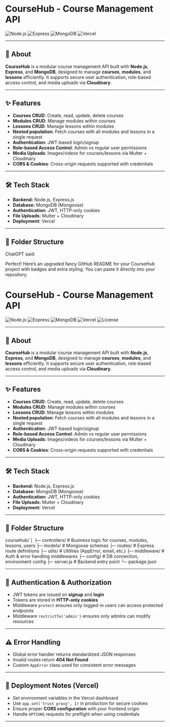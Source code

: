 # CourseHub - Course Management API

![Node.js](https://img.shields.io/badge/Node.js-339933?style=for-the-badge&logo=node.js&logoColor=white)
![Express](https://img.shields.io/badge/Express.js-000000?style=for-the-badge&logo=express&logoColor=white)
![MongoDB](https://img.shields.io/badge/MongoDB-47A248?style=for-the-badge&logo=mongodb&logoColor=white)
![Vercel](https://img.shields.io/badge/Vercel-000000?style=for-the-badge&logo=vercel&logoColor=white)


---

## 🚀 About

**CourseHub** is a modular course management API built with **Node.js**, **Express**, and **MongoDB**, designed to manage **courses**, **modules**, and **lessons** efficiently. It supports secure user authentication, role-based access control, and media uploads via **Cloudinary**.

---

## ✨ Features

- **Courses CRUD**: Create, read, update, delete courses
- **Modules CRUD**: Manage modules within courses
- **Lessons CRUD**: Manage lessons within modules
- **Nested population**: Fetch courses with all modules and lessons in a single request
- **Authentication**: JWT-based login/signup
- **Role-based Access Control**: Admin vs regular user permissions
- **Media Uploads**: Images/videos for courses/lessons via Multer + Cloudinary
- **CORS & Cookies**: Cross-origin requests supported with credentials

---

## 🛠 Tech Stack

- **Backend:** Node.js, Express.js  
- **Database:** MongoDB (Mongoose)  
- **Authentication:** JWT, HTTP-only cookies  
- **File Uploads:** Multer + Cloudinary  
- **Deployment:** Vercel  

---

## 📁 Folder Structure
ChatGPT said:

Perfect! Here’s an upgraded fancy GitHub README for your CourseHub project with badges and extra styling. You can paste it directly into your repository.

# CourseHub - Course Management API

![Node.js](https://img.shields.io/badge/Node.js-339933?style=for-the-badge&logo=node.js&logoColor=white)
![Express](https://img.shields.io/badge/Express.js-000000?style=for-the-badge&logo=express&logoColor=white)
![MongoDB](https://img.shields.io/badge/MongoDB-47A248?style=for-the-badge&logo=mongodb&logoColor=white)
![Vercel](https://img.shields.io/badge/Vercel-000000?style=for-the-badge&logo=vercel&logoColor=white)
![License](https://img.shields.io/badge/License-MIT-blue?style=for-the-badge)

---

## 🚀 About

**CourseHub** is a modular course management API built with **Node.js**, **Express**, and **MongoDB**, designed to manage **courses**, **modules**, and **lessons** efficiently. It supports secure user authentication, role-based access control, and media uploads via **Cloudinary**.

---

## ✨ Features

- **Courses CRUD**: Create, read, update, delete courses
- **Modules CRUD**: Manage modules within courses
- **Lessons CRUD**: Manage lessons within modules
- **Nested population**: Fetch courses with all modules and lessons in a single request
- **Authentication**: JWT-based login/signup
- **Role-based Access Control**: Admin vs regular user permissions
- **Media Uploads**: Images/videos for courses/lessons via Multer + Cloudinary
- **CORS & Cookies**: Cross-origin requests supported with credentials

---

## 🛠 Tech Stack

- **Backend:** Node.js, Express.js  
- **Database:** MongoDB (Mongoose)  
- **Authentication:** JWT, HTTP-only cookies  
- **File Uploads:** Multer + Cloudinary  
- **Deployment:** Vercel  

---

## 📁 Folder Structure



coursehub/
│
├─ controllers/ # Business logic for courses, modules, lessons, users
├─ models/ # Mongoose schemas
├─ routes/ # Express route definitions
├─ utils/ # Utilities (AppError, email, etc.)
├─ middleware/ # Auth & error handling middlewares
├─ config/ # DB connection, environment config
├─ server.js # Backend entry point
└─ package.json


---

## 🔑 Authentication & Authorization

- JWT tokens are issued on **signup** and **login**  
- Tokens are stored in **HTTP-only cookies**  
- Middleware `protect` ensures only logged-in users can access protected endpoints  
- Middleware `restrictTo('admin')` ensures only admins can modify resources  

---

## ⚠ Error Handling

- Global error handler returns standardized JSON responses  
- Invalid routes return **404 Not Found**  
- Custom `AppError` class used for consistent error messages  

---

## 📌 Deployment Notes (Vercel)

- Set environment variables in the Vercel dashboard  
- Use `app.set('trust proxy', 1)` in production for secure cookies  
- Ensure proper **CORS configuration** with your frontend origin  
- Handle `OPTIONS` requests for preflight when using credentials  

---



